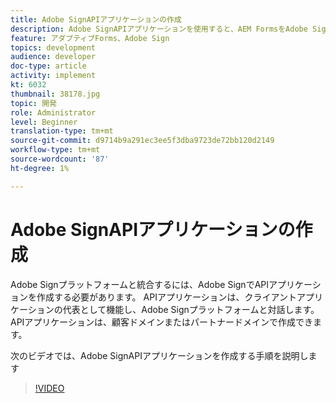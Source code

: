 ```yaml
---
title: Adobe SignAPIアプリケーションの作成
description: Adobe SignAPIアプリケーションを使用すると、AEM FormsをAdobe Signと統合できます
feature: アダプティブForms、Adobe Sign
topics: development
audience: developer
doc-type: article
activity: implement
kt: 6032
thumbnail: 38178.jpg
topic: 開発
role: Administrator
level: Beginner
translation-type: tm+mt
source-git-commit: d9714b9a291ec3ee5f3dba9723de72bb120d2149
workflow-type: tm+mt
source-wordcount: '87'
ht-degree: 1%

---
```


# Adobe SignAPIアプリケーションの作成

Adobe Signプラットフォームと統合するには、Adobe SignでAPIアプリケーションを作成する必要があります。 APIアプリケーションは、クライアントアプリケーションの代表として機能し、Adobe Signプラットフォームと対話します。 APIアプリケーションは、顧客ドメインまたはパートナードメインで作成できます。

次のビデオでは、Adobe SignAPIアプリケーションを作成する手順を説明します

>[!VIDEO](https://video.tv.adobe.com/v/38178/?quality=9&learn=on)
